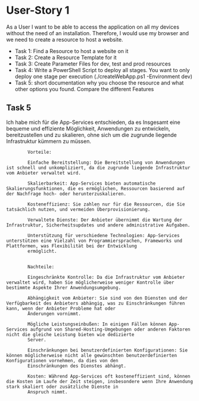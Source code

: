 # User-Story 1
As a User I want to be able to access the application on all my devices without the need of an installation. 
Therefore, I would use my browser and we need to create a resource to host a website. 

- Task 1: Find a Resource to host a website on it
- Task 2: Create a Resource Template for it
- Task 3: Create Parameter Files for dev, test and prod resources
- Task 4: Write a PowerShell Script to deploy all stages. You want to only deploy one stage per execution (./createWebApp.ps1 -Environment dev)
- Task 5: short documentation why you choose the resource and what other options you found. Compare the different Features

## Task 5
Ich habe mich für die App-Services entschieden, da es Insgesamt eine bequeme und effiziente Möglichkeit, Anwendungen zu entwickeln, bereitzustellen und zu skalieren, ohne sich um die zugrunde liegende Infrastruktur kümmern zu müssen.

            Vorteile:

            Einfache Bereitstellung: Die Bereitstellung von Anwendungen ist schnell und unkompliziert, da die zugrunde liegende Infrastruktur vom Anbieter verwaltet wird.

            Skalierbarkeit: App-Services bieten automatische Skalierungsfunktionen, die es ermöglichen, Ressourcen basierend auf der Nachfrage hoch- oder herunterzuskalieren.

            Kosteneffizienz: Sie zahlen nur für die Ressourcen, die Sie tatsächlich nutzen, und vermeiden Überprovisionierung.

            Verwaltete Dienste: Der Anbieter übernimmt die Wartung der Infrastruktur, Sicherheitsupdates und andere administrative Aufgaben.

            Unterstützung für verschiedene Technologien: App-Services unterstützen eine Vielzahl von Programmiersprachen, Frameworks und Plattformen, was Flexibilität bei der Entwicklung 
            ermöglicht.


            Nachteile:

            Eingeschränkte Kontrolle: Da die Infrastruktur vom Anbieter verwaltet wird, haben Sie möglicherweise weniger Kontrolle über bestimmte Aspekte Ihrer Anwendungsumgebung.

            Abhängigkeit vom Anbieter: Sie sind von den Diensten und der Verfügbarkeit des Anbieters abhängig, was zu Einschränkungen führen kann, wenn der Anbieter Probleme hat oder 
            Änderungen vornimmt.

            Mögliche Leistungseinbußen: In einigen Fällen können App-Services aufgrund von Shared-Hosting-Umgebungen oder anderen Faktoren nicht die gleiche Leistung bieten wie dedizierte 
            Server.

            Einschränkungen bei benutzerdefinierten Konfigurationen: Sie können möglicherweise nicht alle gewünschten benutzerdefinierten Konfigurationen vornehmen, da dies von den 
            Einschränkungen des Dienstes abhängt.

            Kosten: Während App-Services oft kosteneffizient sind, können die Kosten im Laufe der Zeit steigen, insbesondere wenn Ihre Anwendung stark skaliert oder zusätzliche Dienste in 
            Anspruch nimmt.